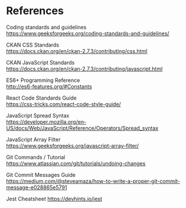 # References

Coding standards and guidelines </br>
https://www.geeksforgeeks.org/coding-standards-and-guidelines/

CKAN CSS Standards </br>
https://docs.ckan.org/en/ckan-2.7.3/contributing/css.html

CKAN JavaScript Standards</br>
https://docs.ckan.org/en/ckan-2.7.3/contributing/javascript.html

ES6+ Programming Reference </br>
http://es6-features.org/#Constants

React Code Standards Guide </br>
https://css-tricks.com/react-code-style-guide/

JavaScript Spread Syntax</br>
https://developer.mozilla.org/en-US/docs/Web/JavaScript/Reference/Operators/Spread_syntax

JavaScript Array Filter</br>
https://www.geeksforgeeks.org/javascript-array-filter/

Git Commands / Tutorial</br>
https://www.atlassian.com/git/tutorials/undoing-changes

Git Commit Messages Guide</br>
https://medium.com/@steveamaza/how-to-write-a-proper-git-commit-message-e028865e5791

Jest Cheatsheet
https://devhints.io/jest


